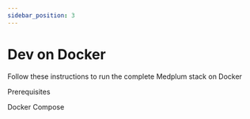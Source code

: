 ```yaml
---
sidebar_position: 3
---
```


# Dev on Docker

Follow these instructions to run the complete Medplum stack on Docker

Prerequisites

Docker Compose
